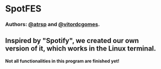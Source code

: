 # SpotFES
### Authors: [@atrsp](https://github.com/atrsp) and [@vitordcgomes](https://github.com/vitordcgomes).

## Inspired by "Spotify", we created our own version of it, which works in the Linux terminal.

#### Not all functionalities in this program are finished yet! 
